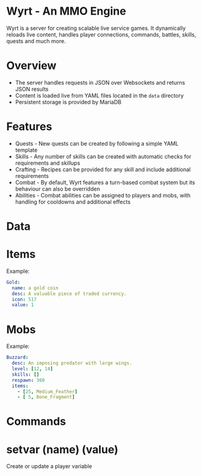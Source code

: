 Wyrt - An MMO Engine
==
Wyrt is a server for creating scalable live service games. It dynamically reloads live content, handles player connections, commands, battles, skills, quests and much more.

Overview
===
* The server handles requests in JSON over Websockets and returns JSON results
* Content is loaded live from YAML files located in the `data` directory
* Persistent storage is provided by MariaDB

Features
===
* Quests - New quests can be created by following a simple YAML template
* Skills - Any number of skills can be created with automatic checks for requirements and skillups
* Crafting - Recipes can be provided for any skill and include additional requirements
* Combat - By default, Wyrt features a turn-based combat system but its behaviour can also be overridden
* Abilities - Combat abilities can be assigned to players and mobs, with handling for cooldowns and additional effects

Data
===

Items
====
Example:
```yaml
Gold:
  name: a gold coin
  desc: A valuable piece of traded currency.
  icon: 517
  value: 1
```

Mobs
====
Example:
```yaml
Buzzard:
  desc: An imposing predator with large wings.
  level: [12, 14]
  skills: []
  respawn: 360
  items:
    - [25, Medium_Feather]
    - [ 5, Bone_Fragment]
```

Commands
===

setvar (name) (value)
====
Create or update a player variable
